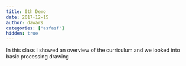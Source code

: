 ```yaml
---
title: 0th Demo
date: 2017-12-15
author: dawars
categories: ["asfasf"]
hidden: true
---
```

In this class I showed an overview of the curriculum and we looked into basic processing drawing